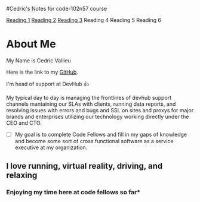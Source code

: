#Cedric's Notes for code-102n57 course

[Reading 1](markdown.md)
[Reading 2](TheCodersComputer.md)
[Reading 3](revisions.md)
Reading 4
Reading 5
Reading 6

# About Me

My Name is Cedric Vallieu

Here is the link to my [GitHub](https://github.com/Smacksmack206).

I'm head of support at DevHub :+1: 

My typical day to day is managing the frontlines of devhub support channels mantaining our SLAs with clients, running data reports, and resolving issues with errors and bugs and SSL on sites and proxys for major brands and enterprises utilizing our technology working directly under the CEO and CTO.

- [ ] My goal is to complete Code Fellows and fill in my gaps of knowledge and become some sort of cross functional software as a service executive at my organization. 

## I love running, virtual reality, driving, and relaxing


### Enjoying my time here at code fellows so far*